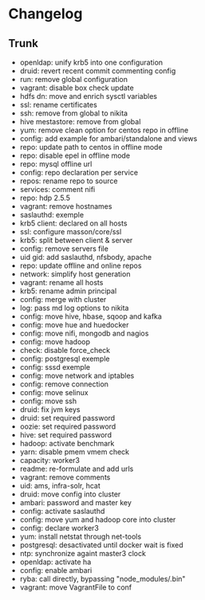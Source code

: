 
# Changelog

## Trunk

* openldap: unify krb5 into one configuration
* druid: revert recent commit commenting config
* run: remove global configuration
* vagrant: disable box check update
* hdfs dn: move and enrich sysctl variables
* ssl: rename certificates
* ssh: remove from global to nikita
* hive mestastore: remove from global
* yum: remove clean option for centos repo in offline
* config: add example for ambari/standalone and views
* repo: update path to centos in offline mode
* repo: disable epel in offline mode
* repo: mysql offline url
* config: repo declaration per service
* repos: rename repo to source
* services: comment nifi
* repo: hdp 2.5.5
* vagrant: remove hostnames
* saslauthd: exemple
* krb5 client: declared on all hosts
* ssl: configure masson/core/ssl
* krb5: split between client & server
* config: remove servers file
* uid gid: add saslauthd, nfsbody, apache
* repo: update offline and online repos
* network: simplify host generation
* vagrant: rename all hosts
* krb5: rename admin principal
* config: merge with cluster
* log: pass md log options to nikita
* config: move hive, hbase, sqoop and kafka
* config: move hue and huedocker
* config: move nifi, mongodb and nagios
* config: move hadoop
* check: disable force_check
* config: postgresql exemple
* config: sssd exemple
* config: move network and iptables
* config: remove connection
* config: move selinux
* config: move ssh
* druid: fix jvm keys
* druid: set required password
* oozie: set required password
* hive: set required password
* hadoop: activate benchmark
* yarn: disable pmem vmem check
* capacity: worker3
* readme: re-formulate and add urls
* vagrant: remove comments
* uid: ams, infra-solr, hcat
* druid: move config into cluster
* ambari: password and master key
* config: activate saslauthd
* config: move yum and hadoop core into cluster
* config: declare worker3
* yum: install netstat through net-tools
* postgresql: desactivated until docker wait is fixed
* ntp: synchronize againt master3 clock
* openldap: activate ha
* config: enable ambari
* ryba: call directly, bypassing "node_modules/.bin"
* vagrant: move VagrantFile to conf

